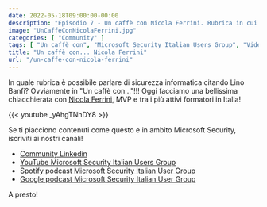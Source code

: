 ```yaml
---
date: 2022-05-18T09:00:00-00:00
description: "Episodio 7 - Un caffè con Nicola Ferrini. Rubrica in cui si chiacchiera di security e compliance nell'ambito delle tecnologie Microsoft."
image: "UnCaffeConNicolaFerrini.jpg"
categories: [ "Community" ]
tags: [ "Un caffè con", "Microsoft Security Italian Users Group", "Video" ]
title: "Un caffè con... Nicola Ferrini"
url: "/un-caffe-con-nicola-ferrini"
---
```

In quale rubrica è possibile parlare di sicurezza informatica citando Lino Banfi? Ovviamente in "Un caffè con…"!!! Oggi facciamo una bellissima chiacchierata con [Nicola Ferrini](https://www.linkedin.com/in/nicolaferrini/), MVP e tra i più attivi formatori in Italia!

{{< youtube _yAhgTNhDY8 >}}

Se ti piacciono contenuti come questo e in ambito Microsoft Security, iscriviti ai nostri canali!
- [Community Linkedin](https://bit.ly/MSSecIUG)
- [YouTube Microsoft Security Italian Users Group](https://www.youtube.com/channel/UCfHl2wg4I5qOYI90SCllJhw)
- [Spotify podcast Microsoft Security Italian User Group](https://open.spotify.com/show/6DYut6ML56sjtLJB6YGI7i)
- [Google podcast Microsoft Security Italian User Group](https://podcasts.google.com/feed/aHR0cHM6Ly9hbmNob3IuZm0vcy83ZjFhMjQ3NC9wb2RjYXN0L3Jzcw?sa=X&ved=2ahUKEwjRsPbfnOP1AhW2yLsIHRYcDwkQ9sEGegQIARA)

A presto!
